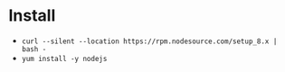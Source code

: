 # Install
* `curl --silent --location https://rpm.nodesource.com/setup_8.x | bash -`
* `yum install -y nodejs`


